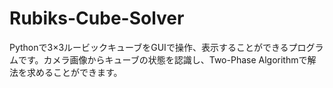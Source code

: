 # Rubiks-Cube-Solver
Pythonで3×3ルービックキューブをGUIで操作、表示することができるプログラムです。カメラ画像からキューブの状態を認識し、Two-Phase Algorithmで解法を求めることができます。
